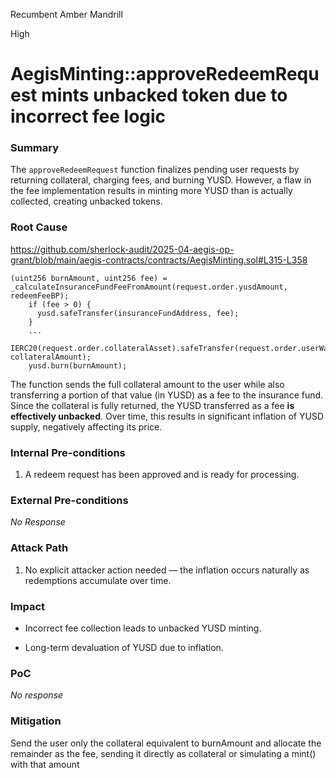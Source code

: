 Recumbent Amber Mandrill

High

# AegisMinting::approveRedeemRequest mints unbacked token due to incorrect fee logic

### Summary

The `approveRedeemRequest` function finalizes pending user requests by returning collateral, charging fees, and burning YUSD. However, a flaw in the fee implementation results in minting more YUSD than is actually collected, creating unbacked tokens.

### Root Cause

https://github.com/sherlock-audit/2025-04-aegis-op-grant/blob/main/aegis-contracts/contracts/AegisMinting.sol#L315-L358

```solidity
(uint256 burnAmount, uint256 fee) = _calculateInsuranceFundFeeFromAmount(request.order.yusdAmount, redeemFeeBP);
    if (fee > 0) {
      yusd.safeTransfer(insuranceFundAddress, fee);
    }
    ... 
    IERC20(request.order.collateralAsset).safeTransfer(request.order.userWallet, collateralAmount);
    yusd.burn(burnAmount);
```

The function sends the full collateral amount to the user while also transferring a portion of that value (in YUSD) as a fee to the insurance fund. Since the collateral is fully returned, the YUSD transferred as a fee **is effectively unbacked**. Over time, this results in significant inflation of YUSD supply, negatively affecting its price.

### Internal Pre-conditions

1. A redeem request has been approved and is ready for processing.

### External Pre-conditions

*No Response*

### Attack Path

1. No explicit attacker action needed — the inflation occurs naturally as redemptions accumulate over time.

### Impact

* Incorrect fee collection leads to unbacked YUSD minting.

* Long-term devaluation of YUSD due to inflation.

### PoC

_No response_

### Mitigation

Send the user only the collateral equivalent to burnAmount and allocate the remainder as the fee, sending it directly as collateral or simulating a mint() with that amount